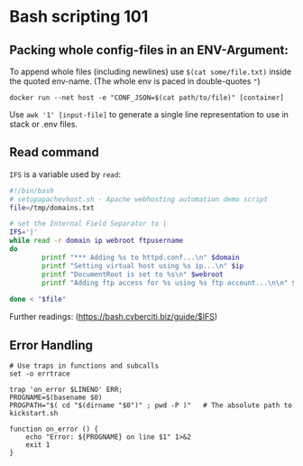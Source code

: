 # Bash scripting 101


## Packing whole config-files in an ENV-Argument:

To append whole files (including newlines) use `$(cat some/file.txt)`
inside the quoted env-name. (The whole env is paced in double-quotes `"`)

```
docker run --net host -e "CONF_JSON=$(cat path/to/file)" [container]
```

Use `awk '1' [input-file]` to generate a single line representation to
use in stack or .env files.






## Read command

`IFS` is a variable used by `read`: 

```bash
#!/bin/bash
# setupapachevhost.sh - Apache webhosting automation demo script
file=/tmp/domains.txt

# set the Internal Field Separator to |
IFS='|'
while read -r domain ip webroot ftpusername
do
        printf "*** Adding %s to httpd.conf...\n" $domain
        printf "Setting virtual host using %s ip...\n" $ip
        printf "DocumentRoot is set to %s\n" $webroot
        printf "Adding ftp access for %s using %s ftp account...\n\n" $domain $ftpusername
	
done < "$file"
```

Further readings: (https://bash.cyberciti.biz/guide/$IFS)


## Error Handling


```
# Use traps in functions and subcalls
set -o errtrace

trap 'on_error $LINENO' ERR;
PROGNAME=$(basename $0)
PROGPATH="$( cd "$(dirname "$0")" ; pwd -P )"   # The absolute path to kickstart.sh

function on_error () {
    echo "Error: ${PROGNAME} on line $1" 1>&2
    exit 1
}
```